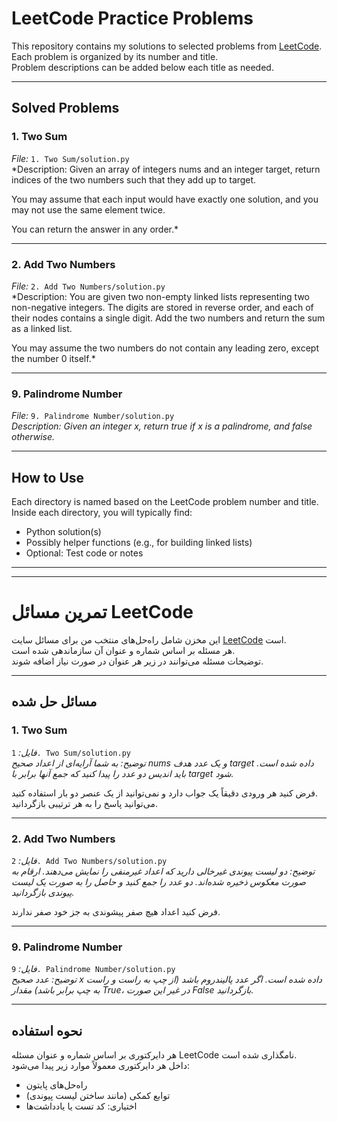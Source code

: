 # LeetCode Practice Problems

This repository contains my solutions to selected problems from [LeetCode](https://leetcode.com/).  
Each problem is organized by its number and title.  
Problem descriptions can be added below each title as needed.

---

## Solved Problems

### 1. Two Sum
*File:* `1. Two Sum/solution.py`  
*Description: Given an array of integers nums and an integer target, return indices of the two numbers such that they add up to target.

You may assume that each input would have exactly one solution, and you may not use the same element twice.

You can return the answer in any order.*  
<!-- Example 1:
Input: nums = [2,7,11,15], target = 9
Output: [0,1]
Explanation: Because nums[0] + nums[1] == 9, we return [0, 1].

Example 2:
Input: nums = [3,2,4], target = 6
Output: [1,2]

Example 3:
Input: nums = [3,3], target = 6
Output: [0,1] -->

---

### 2. Add Two Numbers
*File:* `2. Add Two Numbers/solution.py`  
*Description: You are given two non-empty linked lists representing two non-negative integers. The digits are stored in reverse order, and each of their nodes contains a single digit. Add the two numbers and return the sum as a linked list.

You may assume the two numbers do not contain any leading zero, except the number 0 itself.*  
<!-- Example 1:
Input: l1 = [2,4,3], l2 = [5,6,4]
Output: [7,0,8]
Explanation: 342 + 465 = 807.

Example 2:
Input: l1 = [0], l2 = [0]
Output: [0]

Example 3:
Input: l1 = [9,9,9,9,9,9,9], l2 = [9,9,9,9]
Output: [8,9,9,9,0,0,0,1] -->

---

### 9. Palindrome Number
*File:* `9. Palindrome Number/solution.py`  
*Description: Given an integer x, return true if x is a palindrome, and false otherwise.*  
<!--Example 1:
Input: x = 121
Output: true
Explanation: 121 reads as 121 from left to right and from right to left.

Example 2:
Input: x = -121
Output: false
Explanation: From left to right, it reads -121. From right to left, it becomes 121-. Therefore it is not a palindrome.

Example 3:
Input: x = 10
Output: false
Explanation: Reads 01 from right to left. Therefore it is not a palindrome. -->

---

## How to Use

Each directory is named based on the LeetCode problem number and title.  
Inside each directory, you will typically find:
- Python solution(s)
- Possibly helper functions (e.g., for building linked lists)
- Optional: Test code or notes

---
---

# تمرین مسائل LeetCode

این مخزن شامل راه‌حل‌های منتخب من برای مسائل سایت [LeetCode](https://leetcode.com/) است.  
هر مسئله بر اساس شماره و عنوان آن سازماندهی شده است.  
توضیحات مسئله می‌توانند در زیر هر عنوان در صورت نیاز اضافه شوند.

---

## مسائل حل شده

### 1. Two Sum
*فایل:* `1. Two Sum/solution.py`  
*توضیح: به شما آرایه‌ای از اعداد صحیح nums و یک عدد هدف target داده شده است. باید اندیس دو عدد را پیدا کنید که جمع آنها برابر با target شود.*

فرض کنید هر ورودی دقیقاً یک جواب دارد و نمی‌توانید از یک عنصر دو بار استفاده کنید.  
می‌توانید پاسخ را به هر ترتیبی بازگردانید.  
<!-- Example 1:
Input: nums = [2,7,11,15], target = 9
Output: [0,1]
Explanation: Because nums[0] + nums[1] == 9, we return [0, 1].

Example 2:
Input: nums = [3,2,4], target = 6
Output: [1,2]

Example 3:
Input: nums = [3,3], target = 6
Output: [0,1] -->

---

### 2. Add Two Numbers
*فایل:* `2. Add Two Numbers/solution.py`  
*توضیح: دو لیست پیوندی غیرخالی دارید که اعداد غیرمنفی را نمایش می‌دهند. ارقام به صورت معکوس ذخیره شده‌اند. دو عدد را جمع کنید و حاصل را به صورت یک لیست پیوندی بازگردانید.*

فرض کنید اعداد هیچ صفر پیشوندی به جز خود صفر ندارند.  
<!-- Example 1:
Input: l1 = [2,4,3], l2 = [5,6,4]
Output: [7,0,8]
Explanation: 342 + 465 = 807.

Example 2:
Input: l1 = [0], l2 = [0]
Output: [0]

Example 3:
Input: l1 = [9,9,9,9,9,9,9], l2 = [9,9,9,9]
Output: [8,9,9,9,0,0,0,1] -->

---

### 9. Palindrome Number
*فایل:* `9. Palindrome Number/solution.py`  
*توضیح: عدد صحیح x داده شده است. اگر عدد پالیندروم باشد (از چپ به راست و راست به چپ برابر باشد) مقدار True، در غیر این صورت False بازگردانید.*  
<!-- Example 1:
Input: x = 121
Output: true
Explanation: 121 reads as 121 from left to right and from right to left.

Example 2:
Input: x = -121
Output: false
Explanation: From left to right, it reads -121. From right to left, it becomes 121-. Therefore it is not a palindrome.

Example 3:
Input: x = 10
Output: false
Explanation: Reads 01 from right to left. Therefore it is not a palindrome. -->

---

## نحوه استفاده

هر دایرکتوری بر اساس شماره و عنوان مسئله LeetCode نامگذاری شده است.  
داخل هر دایرکتوری معمولاً موارد زیر پیدا می‌شود:  
- راه‌حل‌های پایتون  
- توابع کمکی (مانند ساختن لیست پیوندی)  
- اختیاری: کد تست یا یادداشت‌ها